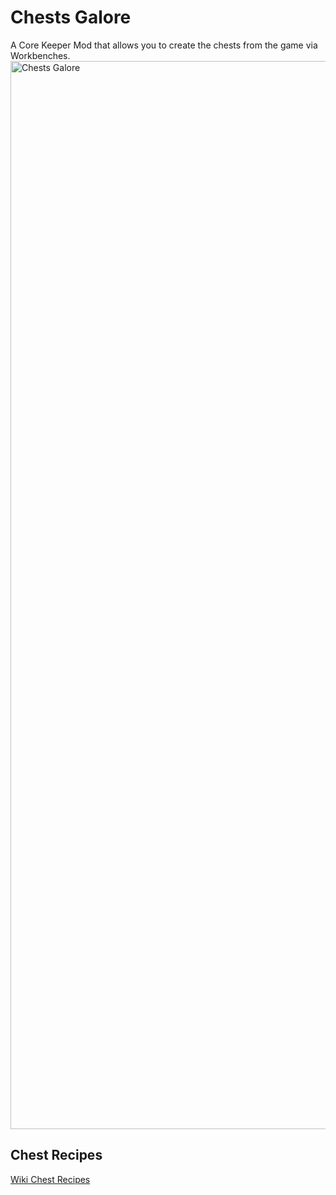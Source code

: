 # Chests Galore
A Core Keeper Mod that allows you to create the chests from the game via Workbenches.
<img width="1709" alt="Chests Galore" src="https://github.com/user-attachments/assets/bea6d1f0-34d9-4e87-a5ad-1ee53bf0c558" />

## Chest Recipes
[Wiki Chest Recipes](../../wiki/Chest_Recipes)
